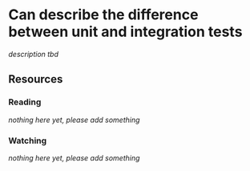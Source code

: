 # Can describe the difference between unit and integration tests

_description tbd_

## Resources

### Reading

_nothing here yet, please add something_

### Watching

_nothing here yet, please add something_

